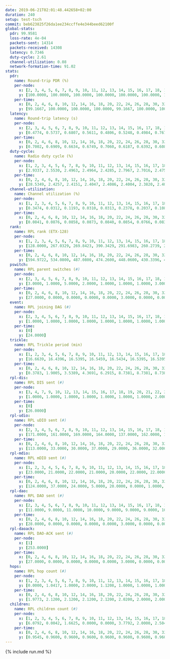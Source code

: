```yaml
---
date: 2019-06-21T02:01:48.442658+02:00
duration: 240
setup: test-tsch
commit: beb623825f26da1ee234ccffe4e344beed62100f
global-stats:
  pdr: 99.9581
  loss-rate: 4e-04
  packets-sent: 14314
  packets-received: 14308
  latency: 0.7346
  duty-cycle: 2.61
  channel-utilization: 0.08
  network-formation-time: 91.02
stats:
  pdr:
    name: Round-trip PDR (%)
    per-node:
      x: [2, 3, 4, 5, 6, 7, 8, 9, 10, 11, 12, 13, 14, 15, 16, 17, 18, 19, 20, 21, 22, 23, 24, 25]
      y: [100.0000, 100.0000, 100.0000, 100.0000, 100.0000, 100.0000, 100.0000, 100.0000, 100.0000, 100.0000, 100.0000, 100.0000, 100.0000, 100.0000, 100.0000, 99.8302, 100.0000, 100.0000, 99.8350, 99.8302, 100.0000, 99.8450, 99.6575, 100.0000]
    per-time:
      x: [0, 2, 4, 6, 8, 10, 12, 14, 16, 18, 20, 22, 24, 26, 28, 30, 32, 34, 36, 38, 40, 42, 44, 46, 48, 50, 52, 54, 56, 58, 60, 62, 64, 66, 68, 70, 72, 74, 76, 78, 80, 82, 84, 86, 88, 90, 92, 94, 96, 98, 100, 102, 104, 106, 108, 110, 112, 114, 116, 118, 120, 122, 124, 126, 128, 130, 132, 134, 136, 138, 140, 142, 144, 146, 148, 150, 152, 154, 156, 158, 160, 162, 164, 166, 168, 170, 172, 174, 176, 178, 180, 182, 184, 186, 188, 190, 192, 194, 196, 198, 200, 202, 204, 206, 208, 210, 212, 214, 216, 218, 220, 222, 224, 226, 228, 230, 232, 234, 236, 238, 240]
      y: [99.1667, 100.0000, 100.0000, 100.0000, 99.1667, 100.0000, 100.0000, 100.0000, 100.0000, 100.0000, 100.0000, 100.0000, 100.0000, 98.3333, 100.0000, 100.0000, 100.0000, 100.0000, 100.0000, 100.0000, 100.0000, 100.0000, 100.0000, 100.0000, 100.0000, 100.0000, 100.0000, 100.0000, 100.0000, 100.0000, 100.0000, 100.0000, 100.0000, 100.0000, 100.0000, 100.0000, 100.0000, 100.0000, 100.0000, 100.0000, 100.0000, 100.0000, 100.0000, 100.0000, 100.0000, 100.0000, 100.0000, 100.0000, 100.0000, 100.0000, 100.0000, 100.0000, 100.0000, 100.0000, 100.0000, 100.0000, 100.0000, 100.0000, 100.0000, 100.0000, 100.0000, 100.0000, 100.0000, 100.0000, 100.0000, 100.0000, 100.0000, 100.0000, 100.0000, 100.0000, 100.0000, 100.0000, 100.0000, 100.0000, 100.0000, 100.0000, 100.0000, 100.0000, 100.0000, 100.0000, 100.0000, 100.0000, 99.1667, 100.0000, 100.0000, 100.0000, 100.0000, 100.0000, 100.0000, 100.0000, 100.0000, 100.0000, 100.0000, 100.0000, 100.0000, 100.0000, 100.0000, 100.0000, 100.0000, 100.0000, 100.0000, 100.0000, 100.0000, 100.0000, 100.0000, 100.0000, 100.0000, 100.0000, 100.0000, 100.0000, 100.0000, 100.0000, 100.0000, 100.0000, 100.0000, 100.0000, 100.0000, 99.1667, 100.0000, 100.0000, null]
  latency:
    name: Round-trip latency (s)
    per-node:
      x: [2, 3, 4, 5, 6, 7, 8, 9, 10, 11, 12, 13, 14, 15, 16, 17, 18, 19, 20, 21, 22, 23, 24, 25]
      y: [0.4774, 0.5737, 0.6807, 0.5611, 0.4806, 0.5248, 0.4984, 0.7675, 0.5950, 0.8055, 0.5994, 0.6534, 0.6011, 0.7558, 0.6711, 0.9201, 0.7956, 0.7980, 0.8514, 0.9389, 0.9888, 1.0256, 0.9888, 1.0447]
    per-time:
      x: [0, 2, 4, 6, 8, 10, 12, 14, 16, 18, 20, 22, 24, 26, 28, 30, 32, 34, 36, 38, 40, 42, 44, 46, 48, 50, 52, 54, 56, 58, 60, 62, 64, 66, 68, 70, 72, 74, 76, 78, 80, 82, 84, 86, 88, 90, 92, 94, 96, 98, 100, 102, 104, 106, 108, 110, 112, 114, 116, 118, 120, 122, 124, 126, 128, 130, 132, 134, 136, 138, 140, 142, 144, 146, 148, 150, 152, 154, 156, 158, 160, 162, 164, 166, 168, 170, 172, 174, 176, 178, 180, 182, 184, 186, 188, 190, 192, 194, 196, 198, 200, 202, 204, 206, 208, 210, 212, 214, 216, 218, 220, 222, 224, 226, 228, 230, 232, 234, 236, 238, 240]
      y: [0.7002, 0.6909, 0.6634, 0.6749, 0.7060, 0.6187, 0.6392, 0.6082, 0.6318, 0.6247, 0.6491, 0.6404, 0.6184, 0.5882, 0.6074, 0.5635, 0.6268, 0.6054, 0.5617, 0.5936, 0.5832, 0.5735, 0.5810, 0.5684, 0.5590, 0.5845, 0.5586, 0.5945, 0.6064, 0.5667, 0.5654, 0.5663, 0.5745, 0.5611, 0.5996, 0.6180, 0.6329, 0.6345, 0.5865, 0.6067, 0.5866, 0.5923, 0.5870, 0.5763, 0.6053, 0.5845, 0.6186, 0.6129, 0.6307, 0.5977, 0.5474, 0.6184, 0.5731, 0.6168, 0.6192, 0.5997, 0.5847, 0.5868, 0.5622, 0.6226, 0.6518, 0.6457, 0.5564, 0.5794, 0.5754, 0.5833, 0.6497, 0.6611, 0.6650, 0.5612, 0.5856, 0.6102, 0.6342, 0.6438, 0.6807, 0.6649, 0.5876, 0.6487, 0.6850, 0.6587, 0.6480, 0.6377, 0.6789, 0.6873, 0.8506, 0.7364, 0.6137, 0.6610, 0.6656, 0.8217, 0.9745, 0.8762, 0.7527, 0.6701, 0.6789, 0.8691, 1.3378, 1.0628, 0.8703, 0.7953, 0.6683, 0.8358, 1.4942, 1.3278, 1.0621, 0.8289, 0.8368, 0.8505, 1.4750, 1.5272, 1.4441, 1.1876, 0.8776, 0.9601, 1.5600, 1.5665, 1.4986, 1.4492, 1.2399, 0.9323, null]
  duty-cycle:
    name: Radio duty cycle (%)
    per-node:
      x: [1, 2, 3, 4, 5, 6, 7, 8, 9, 10, 11, 12, 13, 14, 15, 16, 17, 18, 19, 20, 21, 22, 23, 24, 25]
      y: [2.9337, 2.5530, 2.4963, 2.4964, 2.4285, 2.7967, 2.7016, 2.4754, 2.4886, 2.3837, 2.4594, 2.3972, 2.5483, 2.5877, 2.6581, 2.6380, 2.5030, 2.6815, 2.6375, 2.7355, 2.7229, 2.6560, 2.7716, 2.7830, 2.7442]
    per-time:
      x: [0, 2, 4, 6, 8, 10, 12, 14, 16, 18, 20, 22, 24, 26, 28, 30, 32, 34, 36, 38, 40, 42, 44, 46, 48, 50, 52, 54, 56, 58, 60, 62, 64, 66, 68, 70, 72, 74, 76, 78, 80, 82, 84, 86, 88, 90, 92, 94, 96, 98, 100, 102, 104, 106, 108, 110, 112, 114, 116, 118, 120, 122, 124, 126, 128, 130, 132, 134, 136, 138, 140, 142, 144, 146, 148, 150, 152, 154, 156, 158, 160, 162, 164, 166, 168, 170, 172, 174, 176, 178, 180, 182, 184, 186, 188, 190, 192, 194, 196, 198, 200, 202, 204, 206, 208, 210, 212, 214, 216, 218, 220, 222, 224, 226, 228, 230, 232, 234, 236, 238, 240]
      y: [28.5349, 2.4257, 2.4151, 2.4047, 2.4086, 2.4004, 2.3820, 2.4017, 2.3845, 2.3826, 2.3820, 2.3893, 2.3868, 2.3749, 2.4076, 2.4183, 2.3985, 2.4081, 2.3949, 2.3968, 2.4109, 2.3964, 2.3828, 2.4041, 2.3910, 2.3951, 2.3997, 2.3767, 2.3980, 2.4026, 2.3916, 2.3894, 2.3855, 2.3936, 2.3940, 2.3812, 2.3951, 2.3917, 2.3833, 2.3869, 2.3898, 2.3879, 2.3887, 2.3951, 2.3914, 2.3854, 2.3861, 2.3814, 2.4007, 2.3927, 2.3877, 2.3862, 2.3991, 2.3716, 2.3918, 2.3892, 2.3994, 2.3846, 2.3867, 2.3837, 2.3886, 2.3896, 2.3877, 2.3897, 2.3868, 2.3867, 2.3881, 2.3968, 2.3893, 2.3900, 2.3940, 2.3935, 2.3952, 2.3882, 2.4005, 2.4150, 2.3982, 2.4047, 2.3977, 2.3808, 2.3896, 2.3850, 2.3906, 2.4049, 2.3978, 2.3903, 2.3996, 2.3920, 2.3928, 2.3970, 2.3904, 2.3959, 2.3958, 2.3947, 2.4003, 2.3951, 2.4017, 2.3998, 2.3980, 2.3882, 2.3882, 2.3884, 2.4017, 2.3948, 2.3901, 2.3911, 2.3970, 2.3849, 2.3865, 2.3933, 2.3960, 2.4039, 2.3870, 2.3999, 2.3910, 2.3966, 2.3891, 2.3858, 2.3994, 2.3804, null]
  channel-utilization:
    name: Channel utilization (%)
    per-node:
      x: [1, 2, 3, 4, 5, 6, 7, 8, 9, 10, 11, 12, 13, 14, 15, 16, 17, 18, 19, 20, 21, 22, 23, 24, 25]
      y: [0.3474, 0.0312, 0.1193, 0.0310, 0.0313, 0.2378, 0.2037, 0.1081, 0.0329, 0.0346, 0.0327, 0.0348, 0.0908, 0.0312, 0.1126, 0.1199, 0.0451, 0.1094, 0.0364, 0.0477, 0.0384, 0.0354, 0.0320, 0.0306, 0.0333]
    per-time:
      x: [0, 2, 4, 6, 8, 10, 12, 14, 16, 18, 20, 22, 24, 26, 28, 30, 32, 34, 36, 38, 40, 42, 44, 46, 48, 50, 52, 54, 56, 58, 60, 62, 64, 66, 68, 70, 72, 74, 76, 78, 80, 82, 84, 86, 88, 90, 92, 94, 96, 98, 100, 102, 104, 106, 108, 110, 112, 114, 116, 118, 120, 122, 124, 126, 128, 130, 132, 134, 136, 138, 140, 142, 144, 146, 148, 150, 152, 154, 156, 158, 160, 162, 164, 166, 168, 170, 172, 174, 176, 178, 180, 182, 184, 186, 188, 190, 192, 194, 196, 198, 200, 202, 204, 206, 208, 210, 212, 214, 216, 218, 220, 222, 224, 226, 228, 230, 232, 234, 236, 238, 240]
      y: [0.0841, 0.0876, 0.0858, 0.0873, 0.0840, 0.0854, 0.0766, 0.0837, 0.0738, 0.0771, 0.0753, 0.0800, 0.0794, 0.0722, 0.0880, 0.0915, 0.0816, 0.0877, 0.0807, 0.0812, 0.0872, 0.0817, 0.0740, 0.0822, 0.0768, 0.0801, 0.0821, 0.0738, 0.0824, 0.0858, 0.0795, 0.0769, 0.0745, 0.0802, 0.0808, 0.0763, 0.0833, 0.0828, 0.0792, 0.0778, 0.0806, 0.0791, 0.0793, 0.0822, 0.0820, 0.0775, 0.0797, 0.0771, 0.0854, 0.0811, 0.0785, 0.0761, 0.0830, 0.0722, 0.0809, 0.0801, 0.0854, 0.0763, 0.0761, 0.0749, 0.0785, 0.0796, 0.0798, 0.0794, 0.0791, 0.0789, 0.0790, 0.0801, 0.0794, 0.0782, 0.0816, 0.0819, 0.0812, 0.0791, 0.0820, 0.0880, 0.0812, 0.0833, 0.0813, 0.0751, 0.0780, 0.0760, 0.0781, 0.0850, 0.0809, 0.0774, 0.0816, 0.0791, 0.0791, 0.0814, 0.0802, 0.0819, 0.0802, 0.0787, 0.0820, 0.0795, 0.0827, 0.0842, 0.0839, 0.0794, 0.0777, 0.0779, 0.0845, 0.0785, 0.0767, 0.0786, 0.0822, 0.0760, 0.0780, 0.0803, 0.0795, 0.0848, 0.0774, 0.0809, 0.0805, 0.0836, 0.0791, 0.0779, 0.0847, 0.0740, null]
  rank:
    name: RPL rank (ETX-128)
    per-node:
      x: [1, 2, 3, 4, 5, 6, 7, 8, 9, 10, 11, 12, 13, 14, 15, 16, 17, 18, 19, 20, 21, 22, 23, 24, 25]
      y: [128.0000, 267.0329, 269.8423, 390.3429, 291.6983, 260.2739, 272.8838, 272.2448, 402.4650, 394.4575, 420.3388, 394.6341, 417.4490, 415.2863, 405.4612, 406.0207, 451.8988, 547.8623, 546.0082, 573.8659, 564.8807, 559.1434, 661.7886, 679.1260, 681.7388]
    per-time:
      x: [0, 2, 4, 6, 8, 10, 12, 14, 16, 18, 20, 22, 24, 26, 28, 30, 32, 34, 36, 38, 40, 42, 44, 46, 48, 50, 52, 54, 56, 58, 60, 62, 64, 66, 68, 70, 72, 74, 76, 78, 80, 82, 84, 86, 88, 90, 92, 94, 96, 98, 100, 102, 104, 106, 108, 110, 112, 114, 116, 118, 120, 122, 124, 126, 128, 130, 132, 134, 136, 138, 140, 142, 144, 146, 148, 150, 152, 154, 156, 158, 160, 162, 164, 166, 168, 170, 172, 174, 176, 178, 180, 182, 184, 186, 188, 190, 192, 194, 196, 198, 200, 202, 204, 206, 208, 210, 212, 214, 216, 218, 220, 222, 224, 226, 228, 230, 232, 234, 236, 238]
      y: [594.9722, 534.0800, 487.0800, 474.2600, 448.0600, 430.3396, 426.6000, 438.5200, 440.4600, 438.8431, 429.2600, 436.4600, 437.0600, 427.5490, 426.0769, 475.4528, 471.6000, 471.0000, 467.9200, 471.8302, 466.1887, 444.9412, 438.2800, 431.6471, 427.0200, 429.7800, 432.7451, 422.8627, 422.9800, 426.1400, 429.1346, 420.8200, 420.5200, 420.7000, 426.6731, 425.4800, 422.4800, 426.3725, 422.8200, 430.5294, 423.3725, 419.2600, 419.9400, 422.3200, 421.7200, 421.2692, 417.9800, 418.5400, 431.8269, 419.6600, 421.5000, 421.0000, 419.9400, 418.9200, 421.6346, 420.1600, 425.4231, 416.5882, 415.1800, 414.3200, 414.1400, 413.1800, 412.5800, 413.6400, 416.7115, 415.3000, 417.7451, 417.1000, 416.5400, 417.3600, 418.5000, 419.7000, 415.1346, 420.7885, 415.8846, 415.4800, 416.2200, 414.6000, 412.8039, 412.6667, 413.1000, 415.0400, 415.4800, 416.8000, 418.8600, 417.8000, 415.3800, 418.4400, 417.8200, 417.1200, 416.7500, 417.1600, 423.8235, 417.6000, 420.3200, 422.8039, 418.4800, 435.6038, 418.9423, 419.6000, 418.5600, 416.7400, 419.5385, 417.5200, 414.5600, 415.1400, 414.2600, 421.1731, 415.7647, 415.3200, 415.9804, 415.9400, 416.4400, 419.0980, 415.3400, 421.9216, 414.1600, 416.5660, 427.3077, 418.3137]
  pswitch:
    name: RPL parent switches (#)
    per-node:
      x: [2, 3, 4, 5, 6, 7, 8, 9, 10, 11, 12, 13, 14, 15, 16, 17, 18, 19, 20, 21, 22, 23, 24, 25]
      y: [3.0000, 1.0000, 5.0000, 2.0000, 1.0000, 1.0000, 1.0000, 3.0000, 7.0000, 2.0000, 6.0000, 5.0000, 1.0000, 5.0000, 1.0000, 7.0000, 7.0000, 5.0000, 7.0000, 4.0000, 4.0000, 7.0000, 7.0000, 6.0000]
    per-time:
      x: [0, 2, 4, 6, 8, 10, 12, 14, 16, 18, 20, 22, 24, 26, 28, 30, 32, 34, 36, 38, 40, 42, 44, 46, 48, 50, 52, 54, 56, 58, 60, 62, 64, 66, 68, 70, 72, 74, 76, 78, 80, 82, 84, 86, 88, 90, 92, 94, 96, 98, 100, 102, 104, 106, 108, 110, 112, 114, 116, 118, 120, 122, 124, 126, 128, 130, 132, 134, 136, 138, 140, 142, 144, 146, 148, 150, 152, 154, 156, 158, 160, 162, 164, 166, 168, 170, 172, 174, 176, 178, 180, 182, 184, 186, 188, 190, 192, 194, 196, 198, 200, 202, 204, 206, 208, 210, 212, 214, 216, 218, 220, 222, 224, 226, 228, 230, 232, 234, 236, 238]
      y: [27.0000, 0.0000, 0.0000, 0.0000, 0.0000, 3.0000, 0.0000, 0.0000, 0.0000, 1.0000, 0.0000, 0.0000, 0.0000, 1.0000, 2.0000, 3.0000, 0.0000, 0.0000, 0.0000, 3.0000, 3.0000, 1.0000, 0.0000, 1.0000, 0.0000, 0.0000, 1.0000, 1.0000, 0.0000, 0.0000, 2.0000, 0.0000, 0.0000, 0.0000, 2.0000, 0.0000, 0.0000, 1.0000, 0.0000, 1.0000, 1.0000, 0.0000, 0.0000, 0.0000, 0.0000, 2.0000, 0.0000, 0.0000, 2.0000, 0.0000, 0.0000, 1.0000, 0.0000, 0.0000, 2.0000, 0.0000, 2.0000, 1.0000, 0.0000, 0.0000, 0.0000, 0.0000, 0.0000, 0.0000, 2.0000, 0.0000, 1.0000, 0.0000, 0.0000, 0.0000, 0.0000, 0.0000, 2.0000, 2.0000, 2.0000, 0.0000, 0.0000, 0.0000, 1.0000, 1.0000, 0.0000, 0.0000, 0.0000, 0.0000, 0.0000, 0.0000, 0.0000, 0.0000, 0.0000, 0.0000, 2.0000, 0.0000, 1.0000, 0.0000, 0.0000, 1.0000, 0.0000, 3.0000, 2.0000, 0.0000, 0.0000, 0.0000, 2.0000, 0.0000, 0.0000, 0.0000, 0.0000, 2.0000, 1.0000, 0.0000, 1.0000, 0.0000, 0.0000, 1.0000, 0.0000, 1.0000, 0.0000, 3.0000, 2.0000, 1.0000]
  event:
    name: RPL joining DAG (#)
    per-node:
      x: [2, 3, 4, 5, 6, 7, 8, 9, 10, 11, 12, 13, 14, 15, 16, 17, 18, 19, 20, 21, 22, 23, 24, 25]
      y: [1.0000, 1.0000, 1.0000, 1.0000, 1.0000, 1.0000, 1.0000, 1.0000, 1.0000, 1.0000, 1.0000, 1.0000, 1.0000, 1.0000, 1.0000, 1.0000, 1.0000, 1.0000, 1.0000, 1.0000, 1.0000, 1.0000, 1.0000, 1.0000]
    per-time:
      x: [0]
      y: [24.0000]
  trickle:
    name: RPL Trickle period (min)
    per-node:
      x: [1, 2, 3, 4, 5, 6, 7, 8, 9, 10, 11, 12, 13, 14, 15, 16, 17, 18, 19, 20, 21, 22, 23, 24, 25]
      y: [16.6639, 16.4396, 16.5395, 16.5459, 16.5434, 16.5395, 16.5395, 16.5304, 16.5382, 16.5180, 16.4982, 16.4789, 16.5392, 16.5228, 16.5392, 16.5236, 16.5468, 16.4777, 16.5384, 16.5952, 16.6023, 16.5345, 16.5941, 16.5952, 16.5916]
    per-time:
      x: [0, 2, 4, 6, 8, 10, 12, 14, 16, 18, 20, 22, 24, 26, 28, 30, 32, 34, 36, 38, 40, 42, 44, 46, 48, 50, 52, 54, 56, 58, 60, 62, 64, 66, 68, 70, 72, 74, 76, 78, 80, 82, 84, 86, 88, 90, 92, 94, 96, 98, 100, 102, 104, 106, 108, 110, 112, 114, 116, 118, 120, 122, 124, 126, 128, 130, 132, 134, 136, 138, 140, 142, 144, 146, 148, 150, 152, 154, 156, 158, 160, 162, 164, 166, 168, 170, 172, 174, 176, 178, 180, 182, 184, 186, 188, 190, 192, 194, 196, 198, 200, 202, 204, 206, 208, 210, 212, 214, 216, 218, 220, 222, 224, 226, 228, 230, 232, 234, 236, 238]
      y: [0.3783, 1.9005, 3.5389, 4.3691, 6.2915, 8.7381, 8.7381, 8.7381, 8.9129, 17.4763, 17.4763, 17.4763, 17.4763, 17.4763, 17.4763, 17.4763, 17.4763, 17.4763, 17.4763, 17.4763, 17.4763, 17.4763, 17.4763, 17.4763, 17.4763, 17.4763, 17.4763, 17.4763, 17.4763, 17.4763, 17.4763, 17.4763, 17.4763, 17.4763, 17.4763, 17.4763, 17.4763, 17.4763, 17.4763, 17.4763, 17.4763, 17.4763, 17.4763, 17.4763, 17.4763, 17.4763, 17.4763, 17.4763, 17.4763, 17.4763, 17.4763, 17.4763, 17.4763, 17.4763, 17.4763, 17.4763, 17.4763, 17.4763, 17.4763, 17.4763, 17.4763, 17.4763, 17.4763, 17.4763, 17.4763, 17.4763, 17.4763, 17.4763, 17.4763, 17.4763, 17.4763, 17.4763, 17.4763, 17.4763, 17.4763, 17.4763, 17.4763, 17.4763, 17.4763, 17.4763, 17.4763, 17.4763, 17.4763, 17.4763, 17.4763, 17.4763, 17.4763, 17.4763, 17.4763, 17.4763, 17.4763, 17.4763, 17.4763, 17.4763, 17.4763, 17.4763, 17.4763, 17.4763, 17.4763, 17.4763, 17.4763, 17.4763, 17.4763, 17.4763, 17.4763, 17.4763, 17.4763, 17.4763, 17.4763, 17.4763, 17.4763, 17.4763, 17.4763, 17.4763, 17.4763, 17.4763, 17.4763, 17.4763, 17.4763, 17.4763]
  rpl-dis:
    name: RPL DIS sent (#)
    per-node:
      x: [3, 4, 7, 9, 10, 12, 13, 14, 15, 16, 17, 18, 19, 20, 21, 22, 23, 24, 25]
      y: [1.0000, 1.0000, 1.0000, 1.0000, 1.0000, 1.0000, 1.0000, 2.0000, 1.0000, 1.0000, 1.0000, 1.0000, 1.0000, 2.0000, 2.0000, 2.0000, 2.0000, 2.0000, 2.0000]
    per-time:
      x: [0]
      y: [26.0000]
  rpl-udio:
    name: RPL uDIO sent (#)
    per-node:
      x: [2, 3, 4, 5, 6, 7, 8, 9, 10, 11, 12, 13, 14, 15, 16, 17, 18, 19, 20, 21, 22, 23, 24, 25]
      y: [171.0000, 161.0000, 169.0000, 164.0000, 137.0000, 162.0000, 141.0000, 169.0000, 170.0000, 160.0000, 168.0000, 168.0000, 163.0000, 170.0000, 158.0000, 174.0000, 164.0000, 165.0000, 164.0000, 169.0000, 166.0000, 162.0000, 163.0000, 168.0000]
    per-time:
      x: [0, 2, 4, 6, 8, 10, 12, 14, 16, 18, 20, 22, 24, 26, 28, 30, 32, 34, 36, 38, 40, 42, 44, 46, 48, 50, 52, 54, 56, 58, 60, 62, 64, 66, 68, 70, 72, 74, 76, 78, 80, 82, 84, 86, 88, 90, 92, 94, 96, 98, 100, 102, 104, 106, 108, 110, 112, 114, 116, 118, 120, 122, 124, 126, 128, 130, 132, 134, 136, 138, 140, 142, 144, 146, 148, 150, 152, 154, 156, 158, 160, 162, 164, 166, 168, 170, 172, 174, 176, 178, 180, 182, 184, 186, 188, 190, 192, 194, 196, 198, 200, 202, 204, 206, 208, 210, 212, 214, 216, 218, 220, 222, 224, 226, 228, 230, 232, 234, 236, 238, 240]
      y: [113.0000, 33.0000, 30.0000, 37.0000, 29.0000, 36.0000, 32.0000, 33.0000, 29.0000, 33.0000, 28.0000, 35.0000, 28.0000, 32.0000, 33.0000, 40.0000, 28.0000, 29.0000, 32.0000, 31.0000, 37.0000, 28.0000, 28.0000, 29.0000, 32.0000, 33.0000, 33.0000, 27.0000, 35.0000, 30.0000, 33.0000, 33.0000, 26.0000, 38.0000, 30.0000, 28.0000, 36.0000, 28.0000, 31.0000, 35.0000, 30.0000, 30.0000, 30.0000, 33.0000, 32.0000, 36.0000, 36.0000, 32.0000, 29.0000, 32.0000, 29.0000, 35.0000, 34.0000, 33.0000, 34.0000, 32.0000, 35.0000, 35.0000, 28.0000, 28.0000, 29.0000, 37.0000, 31.0000, 34.0000, 35.0000, 27.0000, 28.0000, 34.0000, 33.0000, 34.0000, 34.0000, 33.0000, 30.0000, 32.0000, 33.0000, 36.0000, 32.0000, 36.0000, 28.0000, 36.0000, 28.0000, 34.0000, 30.0000, 33.0000, 34.0000, 30.0000, 31.0000, 37.0000, 30.0000, 31.0000, 36.0000, 31.0000, 29.0000, 37.0000, 33.0000, 33.0000, 30.0000, 30.0000, 31.0000, 33.0000, 39.0000, 34.0000, 31.0000, 28.0000, 34.0000, 31.0000, 32.0000, 33.0000, 30.0000, 30.0000, 32.0000, 31.0000, 31.0000, 34.0000, 35.0000, 29.0000, 30.0000, 33.0000, 31.0000, 31.0000, 0.0000]
  rpl-mdio:
    name: RPL mDIO sent (#)
    per-node:
      x: [1, 2, 3, 4, 5, 6, 7, 8, 9, 10, 11, 12, 13, 14, 15, 16, 17, 18, 19, 20, 21, 22, 23, 24, 25]
      y: [23.0000, 21.0000, 22.0000, 21.0000, 20.0000, 22.0000, 22.0000, 24.0000, 21.0000, 22.0000, 21.0000, 24.0000, 25.0000, 20.0000, 23.0000, 23.0000, 24.0000, 22.0000, 22.0000, 20.0000, 20.0000, 21.0000, 20.0000, 20.0000, 21.0000]
    per-time:
      x: [0, 2, 4, 6, 8, 10, 12, 14, 16, 18, 20, 22, 24, 26, 28, 30, 32, 34, 36, 38, 40, 42, 44, 46, 48, 50, 52, 54, 56, 58, 60, 62, 64, 66, 68, 70, 72, 74, 76, 78, 80, 82, 84, 86, 88, 90, 92, 94, 96, 98, 100, 102, 104, 106, 108, 110, 112, 114, 116, 118, 120, 122, 124, 126, 128, 130, 132, 134, 136, 138, 140, 142, 144, 146, 148, 150, 152, 154, 156, 158, 160, 162, 164, 166, 168, 170, 172, 174, 176, 178, 180, 182, 184, 186, 188, 190, 192, 194, 196, 198, 200, 202, 204, 206, 208, 210, 212, 214, 216, 218, 220, 222, 224, 226, 228, 230, 232, 234, 236, 238, 240]
      y: [124.0000, 37.0000, 24.0000, 5.0000, 20.0000, 0.0000, 1.0000, 12.0000, 11.0000, 1.0000, 0.0000, 0.0000, 0.0000, 4.0000, 5.0000, 4.0000, 7.0000, 5.0000, 0.0000, 0.0000, 0.0000, 0.0000, 5.0000, 7.0000, 8.0000, 3.0000, 2.0000, 0.0000, 0.0000, 0.0000, 0.0000, 3.0000, 7.0000, 8.0000, 4.0000, 3.0000, 0.0000, 0.0000, 0.0000, 4.0000, 4.0000, 5.0000, 3.0000, 7.0000, 2.0000, 0.0000, 0.0000, 0.0000, 2.0000, 7.0000, 6.0000, 5.0000, 5.0000, 0.0000, 0.0000, 0.0000, 0.0000, 5.0000, 5.0000, 4.0000, 7.0000, 4.0000, 0.0000, 0.0000, 0.0000, 0.0000, 3.0000, 10.0000, 5.0000, 5.0000, 2.0000, 0.0000, 0.0000, 0.0000, 3.0000, 6.0000, 6.0000, 7.0000, 3.0000, 0.0000, 0.0000, 0.0000, 0.0000, 4.0000, 6.0000, 5.0000, 6.0000, 4.0000, 0.0000, 0.0000, 0.0000, 0.0000, 5.0000, 7.0000, 5.0000, 5.0000, 3.0000, 0.0000, 0.0000, 0.0000, 0.0000, 7.0000, 5.0000, 5.0000, 7.0000, 1.0000, 0.0000, 0.0000, 0.0000, 2.0000, 7.0000, 3.0000, 2.0000, 11.0000, 0.0000, 0.0000, 0.0000, 0.0000, 1.0000, 7.0000, 1.0000]
  rpl-dao:
    name: RPL DAO sent (#)
    per-node:
      x: [2, 3, 4, 5, 6, 7, 8, 9, 10, 11, 12, 13, 14, 15, 16, 17, 18, 19, 20, 21, 22, 23, 24, 25]
      y: [11.0000, 9.0000, 11.0000, 10.0000, 9.0000, 9.0000, 9.0000, 10.0000, 12.0000, 11.0000, 12.0000, 13.0000, 9.0000, 11.0000, 9.0000, 13.0000, 12.0000, 10.0000, 11.0000, 10.0000, 10.0000, 14.0000, 11.0000, 12.0000]
    per-time:
      x: [0, 2, 4, 6, 8, 10, 12, 14, 16, 18, 20, 22, 24, 26, 28, 30, 32, 34, 36, 38, 40, 42, 44, 46, 48, 50, 52, 54, 56, 58, 60, 62, 64, 66, 68, 70, 72, 74, 76, 78, 80, 82, 84, 86, 88, 90, 92, 94, 96, 98, 100, 102, 104, 106, 108, 110, 112, 114, 116, 118, 120, 122, 124, 126, 128, 130, 132, 134, 136, 138, 140, 142, 144, 146, 148, 150, 152, 154, 156, 158, 160, 162, 164, 166, 168, 170, 172, 174, 176, 178, 180, 182, 184, 186, 188, 190, 192, 194, 196, 198, 200, 202, 204, 206, 208, 210, 212, 214, 216, 218, 220, 222, 224, 226, 228, 230, 232, 234, 236, 238]
      y: [28.0000, 0.0000, 0.0000, 0.0000, 0.0000, 3.0000, 0.0000, 0.0000, 0.0000, 1.0000, 0.0000, 0.0000, 0.0000, 1.0000, 21.0000, 3.0000, 0.0000, 0.0000, 0.0000, 4.0000, 4.0000, 1.0000, 0.0000, 1.0000, 1.0000, 0.0000, 1.0000, 1.0000, 11.0000, 2.0000, 2.0000, 0.0000, 0.0000, 2.0000, 5.0000, 0.0000, 0.0000, 2.0000, 2.0000, 1.0000, 1.0000, 1.0000, 8.0000, 4.0000, 1.0000, 2.0000, 0.0000, 0.0000, 5.0000, 1.0000, 0.0000, 2.0000, 2.0000, 0.0000, 3.0000, 1.0000, 5.0000, 7.0000, 0.0000, 0.0000, 1.0000, 0.0000, 3.0000, 1.0000, 2.0000, 1.0000, 3.0000, 0.0000, 2.0000, 1.0000, 3.0000, 7.0000, 2.0000, 2.0000, 2.0000, 0.0000, 3.0000, 0.0000, 2.0000, 1.0000, 2.0000, 0.0000, 1.0000, 1.0000, 2.0000, 5.0000, 3.0000, 2.0000, 2.0000, 0.0000, 4.0000, 1.0000, 2.0000, 0.0000, 2.0000, 1.0000, 0.0000, 6.0000, 3.0000, 5.0000, 4.0000, 0.0000, 3.0000, 0.0000, 1.0000, 1.0000, 0.0000, 2.0000, 1.0000, 3.0000, 1.0000, 3.0000, 1.0000, 4.0000, 6.0000, 1.0000, 1.0000, 3.0000, 2.0000, 3.0000]
  rpl-daoack:
    name: RPL DAO-ACK sent (#)
    per-node:
      x: [1]
      y: [253.0000]
    per-time:
      x: [0, 2, 4, 6, 8, 10, 12, 14, 16, 18, 20, 22, 24, 26, 28, 30, 32, 34, 36, 38, 40, 42, 44, 46, 48, 50, 52, 54, 56, 58, 60, 62, 64, 66, 68, 70, 72, 74, 76, 78, 80, 82, 84, 86, 88, 90, 92, 94, 96, 98, 100, 102, 104, 106, 108, 110, 112, 114, 116, 118, 120, 122, 124, 126, 128, 130, 132, 134, 136, 138, 140, 142, 144, 146, 148, 150, 152, 154, 156, 158, 160, 162, 164, 166, 168, 170, 172, 174, 176, 178, 180, 182, 184, 186, 188, 190, 192, 194, 196, 198, 200, 202, 204, 206, 208, 210, 212, 214, 216, 218, 220, 222, 224, 226, 228, 230, 232, 234, 236, 238]
      y: [27.0000, 0.0000, 0.0000, 0.0000, 0.0000, 3.0000, 0.0000, 0.0000, 0.0000, 1.0000, 0.0000, 0.0000, 0.0000, 1.0000, 20.0000, 3.0000, 0.0000, 0.0000, 0.0000, 3.0000, 5.0000, 1.0000, 0.0000, 1.0000, 1.0000, 0.0000, 1.0000, 1.0000, 11.0000, 2.0000, 2.0000, 0.0000, 0.0000, 2.0000, 4.0000, 0.0000, 0.0000, 1.0000, 2.0000, 1.0000, 1.0000, 1.0000, 8.0000, 4.0000, 1.0000, 2.0000, 0.0000, 0.0000, 5.0000, 1.0000, 0.0000, 2.0000, 2.0000, 0.0000, 3.0000, 1.0000, 5.0000, 7.0000, 0.0000, 0.0000, 1.0000, 0.0000, 3.0000, 1.0000, 2.0000, 1.0000, 3.0000, 0.0000, 2.0000, 1.0000, 3.0000, 7.0000, 2.0000, 2.0000, 2.0000, 0.0000, 3.0000, 0.0000, 2.0000, 1.0000, 2.0000, 0.0000, 1.0000, 1.0000, 2.0000, 5.0000, 3.0000, 1.0000, 3.0000, 0.0000, 4.0000, 1.0000, 2.0000, 0.0000, 2.0000, 1.0000, 0.0000, 5.0000, 3.0000, 5.0000, 4.0000, 0.0000, 3.0000, 0.0000, 1.0000, 1.0000, 0.0000, 2.0000, 1.0000, 3.0000, 1.0000, 3.0000, 1.0000, 4.0000, 6.0000, 1.0000, 1.0000, 3.0000, 2.0000, 3.0000]
  hops:
    name: RPL hop count (#)
    per-node:
      x: [1, 2, 3, 4, 5, 6, 7, 8, 9, 10, 11, 12, 13, 14, 15, 16, 17, 18, 19, 20, 21, 22, 23, 24, 25]
      y: [0.0000, 1.0417, 1.0000, 2.0000, 1.1208, 1.0000, 1.0000, 1.0000, 2.0000, 1.7583, 2.0417, 2.0000, 2.0000, 2.0000, 2.0000, 2.0000, 2.0500, 2.9000, 3.0000, 3.0418, 3.0753, 3.0000, 3.9038, 3.8828, 3.8828]
    per-time:
      x: [0, 2, 4, 6, 8, 10, 12, 14, 16, 18, 20, 22, 24, 26, 28, 30, 32, 34, 36, 38, 40, 42, 44, 46, 48, 50, 52, 54, 56, 58, 60, 62, 64, 66, 68, 70, 72, 74, 76, 78, 80, 82, 84, 86, 88, 90, 92, 94, 96, 98, 100, 102, 104, 106, 108, 110, 112, 114, 116, 118, 120, 122, 124, 126, 128, 130, 132, 134, 136, 138, 140, 142, 144, 146, 148, 150, 152, 154, 156, 158, 160, 162, 164, 166, 168, 170, 172, 174, 176, 178, 180, 182, 184, 186, 188, 190, 192, 194, 196, 198, 200, 202, 204, 206, 208, 210, 212, 214, 216, 218, 220, 222, 224, 226, 228, 230, 232, 234, 236, 238]
      y: [1.9773, 2.1200, 2.1200, 2.1200, 2.1200, 2.0200, 2.0000, 2.0000, 2.0000, 1.9800, 1.9600, 1.9600, 1.9600, 1.9600, 2.0400, 2.1200, 2.1200, 2.1200, 2.1200, 2.1000, 2.0800, 2.2000, 2.2000, 2.1600, 2.1200, 2.1200, 2.1200, 2.0800, 2.0800, 2.0800, 2.0800, 2.0800, 2.0800, 2.0800, 2.1000, 2.1200, 2.1200, 2.1200, 2.1200, 2.1200, 2.1200, 2.1200, 2.1200, 2.1200, 2.1200, 2.1200, 2.1200, 2.1200, 2.1200, 2.1200, 2.1200, 2.1200, 2.1200, 2.1200, 2.1200, 2.1200, 2.1200, 2.1200, 2.1200, 2.1200, 2.1200, 2.1200, 2.1200, 2.1200, 2.1200, 2.1200, 2.1200, 2.1200, 2.1200, 2.1200, 2.1200, 2.1200, 2.1200, 2.1200, 2.1200, 2.1200, 2.1200, 2.1200, 2.1200, 2.1200, 2.1200, 2.1200, 2.1200, 2.1200, 2.1200, 2.1200, 2.1200, 2.1200, 2.1200, 2.1200, 2.1200, 2.1200, 2.1200, 2.1200, 2.1200, 2.1200, 2.1200, 2.1200, 2.1200, 2.1200, 2.1200, 2.1200, 2.1200, 2.1200, 2.1200, 2.1200, 2.1200, 2.1200, 2.1200, 2.1200, 2.1200, 2.1200, 2.1200, 2.1200, 2.1200, 2.1200, 2.1200, 2.1200, 2.1200, 2.1200]
  children:
    name: RPL children count (#)
    per-node:
      x: [1, 2, 3, 4, 5, 6, 7, 8, 9, 10, 11, 12, 13, 14, 15, 16, 17, 18, 19, 20, 21, 22, 23, 24, 25]
      y: [6.0792, 0.0042, 1.6625, 0.0000, 0.0000, 3.7792, 2.0000, 2.5042, 0.0000, 0.0000, 0.0000, 0.0417, 0.6083, 0.0000, 1.6333, 2.3000, 0.1417, 2.3083, 0.1750, 0.4519, 0.2092, 0.0795, 0.0000, 0.0000, 0.0000]
    per-time:
      x: [0, 2, 4, 6, 8, 10, 12, 14, 16, 18, 20, 22, 24, 26, 28, 30, 32, 34, 36, 38, 40, 42, 44, 46, 48, 50, 52, 54, 56, 58, 60, 62, 64, 66, 68, 70, 72, 74, 76, 78, 80, 82, 84, 86, 88, 90, 92, 94, 96, 98, 100, 102, 104, 106, 108, 110, 112, 114, 116, 118, 120, 122, 124, 126, 128, 130, 132, 134, 136, 138, 140, 142, 144, 146, 148, 150, 152, 154, 156, 158, 160, 162, 164, 166, 168, 170, 172, 174, 176, 178, 180, 182, 184, 186, 188, 190, 192, 194, 196, 198, 200, 202, 204, 206, 208, 210, 212, 214, 216, 218, 220, 222, 224, 226, 228, 230, 232, 234, 236, 238]
      y: [0.9545, 0.9600, 0.9600, 0.9600, 0.9600, 0.9600, 0.9600, 0.9600, 0.9600, 0.9600, 0.9600, 0.9600, 0.9600, 0.9600, 0.9600, 0.9600, 0.9600, 0.9600, 0.9600, 0.9600, 0.9600, 0.9600, 0.9600, 0.9600, 0.9600, 0.9600, 0.9600, 0.9600, 0.9600, 0.9600, 0.9600, 0.9600, 0.9600, 0.9600, 0.9600, 0.9600, 0.9600, 0.9600, 0.9600, 0.9600, 0.9600, 0.9600, 0.9600, 0.9600, 0.9600, 0.9600, 0.9600, 0.9600, 0.9600, 0.9600, 0.9600, 0.9600, 0.9600, 0.9600, 0.9600, 0.9600, 0.9600, 0.9600, 0.9600, 0.9600, 0.9600, 0.9600, 0.9600, 0.9600, 0.9600, 0.9600, 0.9600, 0.9600, 0.9600, 0.9600, 0.9600, 0.9600, 0.9600, 0.9600, 0.9600, 0.9600, 0.9600, 0.9600, 0.9600, 0.9600, 0.9600, 0.9600, 0.9600, 0.9600, 0.9600, 0.9600, 0.9600, 0.9600, 0.9600, 0.9600, 0.9600, 0.9600, 0.9600, 0.9600, 0.9600, 0.9600, 0.9600, 0.9600, 0.9600, 0.9600, 0.9600, 0.9600, 0.9600, 0.9600, 0.9600, 0.9600, 0.9600, 0.9600, 0.9600, 0.9600, 0.9600, 0.9600, 0.9600, 0.9600, 0.9600, 0.9600, 0.9600, 0.9600, 0.9600, 0.9600]
---
```


{% include run.md %}
